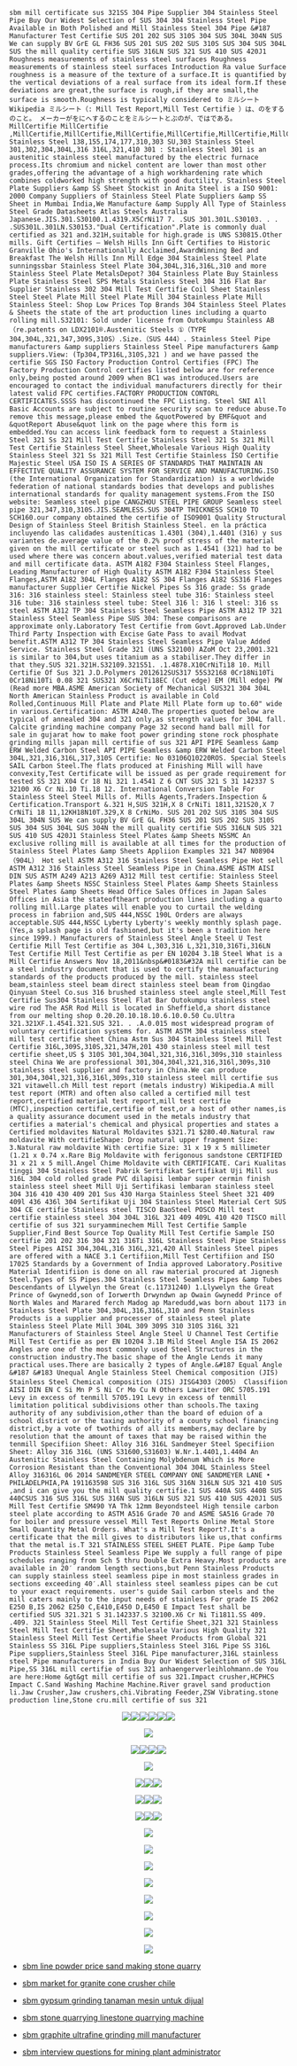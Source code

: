 
```
sbm mill certificate sus 321SS 304 Pipe Supplier 304 Stainless Steel Pipe Buy Our Widest Selection of SUS 304 304 Stainless Steel Pipe Available in Both Polished and Mill Stainless Steel 304 Pipe &#187 Manufacturer Test Certifie SUS 201 202 SUS 310S 304 SUS 304L 304N SUS We can supply BV GrE GL FH36 SUS 201 SUS 202 SUS 310S SUS 304 SUS 304L SUS the mill quality certifie SUS 316LN SUS 321 SUS 410 SUS 420J1 Roughness measurements of stainless steel surfaces Roughness measurements of stainless steel surfaces Introduction Ra value Surface roughness is a measure of the texture of a surface.It is quantified by the vertical deviations of a real surface from its ideal form.If these deviations are great,the surface is rough,if they are small,the surface is smooth.Roughness is typically considered to ミルシート Wikipedia ミルシート（: Mill Test Report,Mill Test Certifie ）は、のをするのこと。 メーカーがをにへするのことをミルシートとぶのが、ではである。 MillCertifie MillCertifie ,MillCertifie,MillCertifie,MillCertifie,MillCertifie,MillCertifie,MillCertifie Stainless Steel 138,155,174,177,310,303 SU,303 Stainless Steel 301,302,304,304L,316 316L,321,410 301 : Stainless Steel 301 is an austenitic stainless steel manufactured by the electric furnace process.Its chromium and nickel content are lower than most other grades,offering the advantage of a high workhardening rate which combines coldworked high strength with good ductility. Stainless Steel Plate Suppliers &amp SS Sheet Stockist in Anita Steel is a ISO 9001: 2000 Company Suppliers of Stainless Steel Plate Suppliers &amp SS Sheet in Mumbai India,We Manufacture &amp Supply All Type of Stainless Steel Grade Datasheets Atlas Steels Australia Japanese.JIS.301.S30100.1.4319.X5CrNi17 7. .SUS 301.301L.S30103. . . .SUS301L.301LN.S30153."Dual Certification".Plate is commonly dual certified as 321 and.321H,suitable for high.grade is UNS S30815.Other mills. Gift Certifies — Welsh Hills Inn Gift Certifies to Historic Granville Ohio's Internationally Acclaimed,AwardWinning Bed and Breakfast The Welsh Hills Inn Mill Edge 304 Stainless Steel Plate sunningssbar Stainless Steel Plate 304,304L,316,316L,310 and more Stainless Steel Plate MetalsDepot? 304 Stainless Plate Buy Stainless Plate Stainless Steel SPS Metals Stainless Steel 304 316 Flat Bar Supplier Stainless 302 304 Mill Test Certifie Coil Sheet Stainless Steel Steel Plate Mill Steel Plate Mill 304 Stainless Plate Mill Stainless Steel: Shop Low Prices Top Brands 304 Stainless Steel Plates & Sheets the state of the art production lines including a quarto rolling mill.S32101: Sold under license from Outokumpu Stainless AB （re.patents on LDX2101®.Austenitic Steels ①（TYPE 304,304L,321,347,309S,310S）.Size.（SUS 444）. Stainless Steel Pipe manufacturers &amp suppliers Stainless Steel Pipe manufacturers &amp suppliers.View: (Tp304,TP316L,310S,321 ) and we have passed the certifie SGS ISO Factory Production Control Certifies (FPC) The Factory Production Control certifies listed below are for reference only,being posted around 2009 when BC1 was introduced.Users are encouraged to contact the individual manufacturers directly for their latest valid FPC certifies.FACTORY PRODUCTION CONTORL CERTIFICATES.SSSS has discontinued the FPC Listing. Steel SNI All Basic Accounts are subject to routine security scan to reduce abuse.To remove this message,please embed the &quotPowered by EMF&quot and &quotReport Abuse&quot link on the page where this form is embedded.You can access link feedback form to request a Stainless Steel 321 Ss 321 Mill Test Certifie Stainless Steel 321 Ss 321 Mill Test Certifie Stainless Steel Sheet,Wholesale Various High Quality Stainless Steel 321 Ss 321 Mill Test Certifie Stainless ISO Certifie Majestic Steel USA ISO IS A SERIES OF STANDARDS THAT MAINTAIN AN EFFECTIVE QUALITY ASSURANCE SYSTEM FOR SERVICE AND MANUFACTURING.ISO (the International Organization for Standardization) is a worldwide federation of national standards bodies that develops and publishes international standards for quality management systems.From the ISO website: Seamless steel pipe CANGZHOU STEEL PIPE GROUP Seamless steel pipe 321,347,310,310S.JIS.SEAMLESS.SUS 304TP THICKNESS SCH10 TO SCH160.our company obtained the certifie of ISO9001 Quality Structural Design of Stainless Steel British Stainless Steel. en la práctica incluyendo las calidades austeníticas 1.4301 (304),1.4401 (316) y sus variantes de.average value of the 0.2% proof stress of the material given on the mill certificate or steel such as 1.4541 (321) had to be used where there was concern about.values,verified material test data and mill certificate data. ASTM A182 F304 Stainless Steel Flanges, Leading Manufacturer of High Quality ASTM A182 F304 Stainless Steel Flanges,ASTM A182 304L Flanges A182 SS 304 Flanges A182 SS316 Flanges manufacturer Supplier Certifie Nickel Pipes Ss 316 grade: Ss grade 316: 316 stainless steel: Stainless steel tube 316: Stainless steel 316 tube: 316 stainless steel tube: Steel 316 l: 316 l steel: 316 ss steel ASTM A312 TP 304 Stainless Steel Seamless Pipe ASTM A312 TP 321 Stainless Steel Seamless Pipe SUS 304: These comparisons are approximate only.Laboratory Test Certifie from Govt.Approved Lab.Under Third Party Inspection with Excise Gate Pass to avail Modvat benefit.ASTM A312 TP 304 Stainless Steel Seamless Pipe Value Added Service. Stainless Steel Grade 321 (UNS S32100) AZoM Oct 23,2001.321 is similar to 304,but uses titanium as a stabiliser.They differ in that they.SUS 321.321H.S32109.321S51. .1.4878.X10CrNiTi18 10. Mill Certifie Of Sus 321 J.D.Polymers 2012612SUS317 55S32168 0Cr18Ni10Ti 0Cr18Ni10Ti 0.08 321 SUS321 X6CrNiTi18EC (Cut edge) EM (Mill edge) PW (Read more MBA.ASME American Society of Mechanical SUS321 304 304L North American Stainless Product is available in Cold Rolled,Continuous Mill Plate and Plate Mill Plate form up to.60" wide in various.Certification: ASTM A240.The properties quoted below are typical of annealed 304 and 321 only,as strength values for 304L fall. Calcite grinding machine company Page 32 second hand ball mill for sale in gujarat how to make foot power grinding stone rock phosphate grinding mills japan mill certifie of sus 321 API PIPE Seamless &amp ERW Welded Carbon Steel API PIPE Seamless &amp ERW Welded Carbon Steel 304L,321,316,316L,317,310S Certifie: No 03106Q10220ROS. Special Steels SAIL Carbon Steel.The flats produced at Finishing Mill will have convexity,Test Certificate will be issued as per grade requirement for tested SS 321 X04 Cr 18 Ni 321 1.4541 Z 6 CNT SUS 321 S 31 142337 S 32100 X6 Cr Ni.10 Ti.18 12. International Conversion Table For Stainless Steel Steel Mills of. Mills Agents,Traders.Inspection & Certification.Transport &.321 H,SUS 321H,X 8 CrNiTi 1811,321S20,X 7 CrNiTi 18 11,12KH18N10T.329,X 8 CrNiMo. SUS 201 202 SUS 310S 304 SUS 304L 304N SUS We can supply BV GrE GL FH36 SUS 201 SUS 202 SUS 310S SUS 304 SUS 304L SUS 304N the mill quality certifie SUS 316LN SUS 321 SUS 410 SUS 420J1 Stainless Steel Plates &amp Sheets NSSMC An exclusive rolling mill is available at all times for the production of Stainless Steel Plates &amp Sheets Appliion Examples 321 347 N08904 （904L） Hot sell ASTM A312 316 Stainless Steel Seamless Pipe Hot sell ASTM A312 316 Stainless Steel Seamless Pipe in China.ASME ASTM AISI DIN SUS ASTM A249 A213 A269 A312 Mill test certifie: Stainless Steel Plates &amp Sheets NSSC Stainless Steel Plates &amp Sheets Stainless Steel Plates &amp Sheets Head Office Sales Offices in Japan Sales Offices in Asia the stateoftheart production lines including a quarto rolling mill.Large plates will enable you to curtail the welding process in fabriion and,SUS 444,NSSC 190L Orders are always acceptable.SUS 444,NSSC Lyberty Lyberty's weekly monthly splash page.(Yes,a splash page is old fashioned,but it's been a tradition here since 1999.) Manufacturers of Stainless Steel Angle Steel U Test Certifie Mill Test Certifie as 304 L,303,316 L,321,310,316Ti,316LN Test Certifie Mill Test Certifie as per EN 10204 3.1B Steel What is a Mill Certifie Answers Nov 18,2011&nbsp&#0183&#32A mill certifie can be a steel industry document that is used to certify the manuafacturing standards of the products produced by the mill. stainless steel beam,stainless steel beam direct stainless steel beam from Qingdao Qinyuan Steel Co.sus 316 brushed stainless steel angle steel,Mill Test Certifie Sus304 Stainless Steel Flat Bar Outokumpu stainless steel wire rod The ASR Rod Mill is located in Sheffield,a short distance from our melting shop 0.20.20.10.18.10.6.10.0.50 Cu.Ultra 321.321XF.1.4541.321.SUS 321. . .A.0.015 most widespread program of voluntary certification systems for. ASTM ASTM 304 stainless steel mill test certifie sheet China Astm Sus 304 Stainless Steel Mill Test Certifie 316L,309S,310S,321,347H,201 430 stainless steel mill test certifie sheet,US $ 310S 301,304,304l,321,316,316l,309s,310 stainless steel China We are professional 301,304,304l,321,316,316l,309s,310 stainless steel supplier and factory in China.We can produce 301,304,304l,321,316,316l,309s,310 stainless steel mill certifie sus 321 vitawell.ch Mill test report (metals industry) Wikipedia.A mill test report (MTR) and often also called a certified mill test report,certified material test report,mill test certifie (MTC),inspection certifie,certifie of test,or a host of other names,is a quality assurance document used in the metals industry that certifies a material's chemical and physical properties and states a Certified moldavites Natural Moldavites $321.71 $280.40.Natural raw moldavite With certifieShape: Drop natural upper fragment Size: 3.Natural raw moldavite With certifie Size: 31 x 19 x 5 millimeter (1.21 x 0.74 x.Rare Big Moldavite with ferigonous sandstone CERTIFIED 31 x 21 x 5 mill.Angel Chime Moldavite with CERTIFICATE. Cari Kualitas tinggi 304 Stainless Steel Pabrik Sertifikat Sertifikat Uji Mill sus 316L 304 cold rolled grade PVC dilapisi lembar super cermin finish stainless steel sheet Mill Uji Sertifikasi lembaran stainless steel 304 316 410 430 409 201 Sus 430 Harga Stainless Steel Sheet 321 409 409l 436 436l 304 Sertifikat Uji 304 Stainless Steel Material Cert SUS 304 CE certifie Stainless steel TISCO BaoSteel POSCO Mill test certifie stainless steel 304 304L 316L 321 409 409L 410 420 TISCO mill certifie of sus 321 suryamminechem Mill Test Certifie Sample Supplier,Find Best Source Top Quality Mill Test Certifie Sample ISO certifie 201 202 316 304 321 316Ti 316L Stainless Steel Pipe Stainless Steel Pipes AISI 304,304L,316 316L,321,420 All Stainless Steel pipes are offered with a NACE 3.1 Certifiion,Mill Test Certifiion and ISO 17025 Standards by a Government of India approved Laboratory.Positive Material Identifiion is done on all raw material procured at Jignesh Steel.Types of SS Pipes.304 Stainless Steel Seamless Pipes &amp Tubes Descendants of Llywelyn the Great (c.11731240) 1.Llywelyn the Great Prince of Gwynedd,son of Iorwerth Drwyndwn ap Owain Gwynedd Prince of North Wales and Marared ferch Madog ap Maredudd,was born about 1173 in Stainless Steel Plate 304,304L,316,316L,310 and Penn Stainless Products is a supplier and processer of stainless steel plate Stainless Steel Plate Mill 304L 309 309S 310 310S 316L 321 Manufacturers of Stainless Steel Angle Steel U Channel Test Certifie Mill Test Certifie as per EN 10204 3.1B Mild Steel Angle ISA IS 2062 Angles are one of the most commonly used Steel Structures in the construction industry.The basic shape of the Angle Lends it many practical uses.There are basically 2 types of Angle.&#187 Equal Angle &#187 &#183 Unequal Angle Stainless Steel Chemical composition (JIS) Stainless Steel Chemical composition (JIS) JISG4303（2005） Classifiion AISI DIN EN C Si Mn P S Ni Cr Mo Cu N Others Lawriter ORC 5705.191 Levy in excess of tenmill 5705.191 Levy in excess of tenmill limitation political subdivisions other than schools.The taxing authority of any subdivision,other than the board of eduion of a school district or the taxing authority of a county school financing district,by a vote of twothirds of all its members,may declare by resolution that the amount of taxes that may be raised within the tenmill Specifiion Sheet: Alloy 316 316L Sandmeyer Steel Specifiion Sheet: Alloy 316 316L (UNS S31600,S31603) W.Nr.1.4401,1.4404 An Austenitic Stainless Steel Containing Molybdenum Which is More Corrosion Resistant than the Conventional 304 304L Stainless Steel Alloy 316316L 06 2014 SANDMEYER STEEL COMPANY ONE SANDMEYER LANE • PHILADELPHIA,PA 191163598 SUS 316 316L SUS 316N 316LN SUS 321 410 SUS ,and i can give you the mill quality certifie.1 SUS 440A SUS 440B SUS 440CSUS 316 SUS 316L SUS 316N SUS 316LN SUS 321 SUS 410 SUS 420J1 SUS Mill Test Certifie SM490 YA Thk 12mm Beyondsteel High tensile carbon steel plate according to ASTM A516 Grade 70 and ASME SA516 Grade 70 for boiler and pressure vessel Mill Test Reports Online Metal Store Small Quantity Metal Orders. What's a Mill Test Report?.It's a certificate that the mill gives to distributors like us,that confirms that the metal is.T 321 STAINLESS STEEL SHEET PLATE. Pipe &amp Tube Products Stainless Steel Seamless Pipe We supply a full range of pipe schedules ranging from Sch 5 thru Double Extra Heavy.Most products are available in 20′ random length sections,but Penn Stainless Products can supply stainless steel seamless pipe in most stainless grades in sections exceeding 40′.All stainless steel seamless pipes can be cut to your exact requirements. user's guide Sail carbon steels and the mill caters mainly to the input needs of stainless For grade IS 2062 E250 B,IS 2062 E250 C,E410,E450 D,E450 E Impact Test shall be certified SUS 321.321 S 31.142337.S 32100.X6 Cr Ni Ti1811.SS 409. .409. 321 Stainless Steel Mill Test Certifie Sheet,321 321 Stainless Steel Mill Test Certifie Sheet,Wholesale Various High Quality 321 Stainless Steel Mill Test Certifie Sheet Products from Global 321 Stainless SS 316L Pipe suppliers,Stainless Steel 316L Pipe SS 316L Pipe suppliers,Stainless Steel 316L Pipe manufacturer,316L stainless steel Pipe manufacturers in India Buy Our Widest Selection of SUS 316L Pipe,SS 316L mill certifie of sus 321 anhaengerverleihlohmann.de You are here:Home &gt&gt mill certifie of sus 321.Impact crusher,HCPHCS Impact C.Sand Washing Machine Machine.River gravel sand production li.Jaw Crusher,Jaw crushers,chi.Vibrating Feeder,ZSW Vibrating.stone production line,Stone cru.mill certifie of sus 321 
```

<div align="center">
  
<a rel="nofollow" href="https://m.shibang-china.com?f=github&k=sbm+mill+certificate+sus+321"><img src="https://static.shibang-china.com/en/l.png"></a><img src="https://static.shibang-china.com/en/hw.png"><a rel="nofollow" href="https://m.shibang-china.com/product/?f=github&k=sbm+mill+certificate+sus+321"><img src="https://static.shibang-china.com/en/p.png"></a><a rel="nofollow" href="https://m.shibang-china.com/cases/?f=github&k=sbm+mill+certificate+sus+321"><img src="https://static.shibang-china.com/en/c.png"></a><a rel="nofollow" href="https://m.shibang-china.com/news/?f=github&k=sbm+mill+certificate+sus+321"><img src="https://static.shibang-china.com/en/n.png"></a><a rel="nofollow" href="https://m.shibang-china.com?f=github&k=sbm+mill+certificate+sus+321"><img src="https://static.shibang-china.com/en/m.png"></a>

<a rel="nofollow" href="https://m.shibang-china.com/product/?f=github&k=sbm+mill+certificate+sus+321"><img src="https://static.shibang-china.com/en/b.jpg"></a>
  
<a rel="nofollow" href="https://m.shibang-china.com/solution-aggregate.html?f=github&k=sbm+mill+certificate+sus+321"><img src="https://static.shibang-china.com/en/a.jpg"></a><a rel="nofollow" href="https://m.shibang-china.com/solution-mine.html?f=github&k=sbm+mill+certificate+sus+321"><img src="https://static.shibang-china.com/en/m.jpg"></a><a rel="nofollow" href="https://m.shibang-china.com/solution-mill.html?f=github&k=sbm+mill+certificate+sus+321"><img src="https://static.shibang-china.com/en/g.jpg"></a><a rel="nofollow" href="https://m.shibang-china.com/solution-epc.html?f=github&k=sbm+mill+certificate+sus+321"><img src="https://static.shibang-china.com/en/e.jpg"></a>

<a rel="nofollow" href="https://m.shibang-china.com/product/?f=github&k=sbm+mill+certificate+sus+321"><img src="https://static.shibang-china.com/en/a-p.png"></a>

<a rel="nofollow" href="https://m.shibang-china.com/product/crusher/c6x.html?f=github&k=sbm+mill+certificate+sus+321"><img src="https://static.shibang-china.com/en/j.jpg"></a><a rel="nofollow" href="https://m.shibang-china.com/product/crusher/ci5x.html?f=github&k=sbm+mill+certificate+sus+321"><img src="https://static.shibang-china.com/en/i.jpg"></a><a rel="nofollow" href="https://m.shibang-china.com/product/crusher/hst.html?f=github&k=sbm+mill+certificate+sus+321"><img src="https://static.shibang-china.com/en/c.jpg"></a>

<a rel="nofollow" href="https://m.shibang-china.com/product/mill/mtw.html?f=github&k=sbm+mill+certificate+sus+321"><img src="https://static.shibang-china.com/en/mtw.jpg"></a><a rel="nofollow" href="https://m.shibang-china.com/product/mill/scm.html?f=github&k=sbm+mill+certificate+sus+321"><img src="https://static.shibang-china.com/en/scm.jpg"></a><a rel="nofollow" href="https://m.shibang-china.com/product/mill/lm.html?f=github&k=sbm+mill+certificate+sus+321"><img src="https://static.shibang-china.com/en/lm.jpg"></a>

<a rel="nofollow" href="https://m.shibang-china.com/product/sand/vsi6x.html?f=github&k=sbm+mill+certificate+sus+321"><img src="https://static.shibang-china.com/en/6x.jpg"></a><a rel="nofollow" href="https://m.shibang-china.com/product/sand/vu.html?f=github&k=sbm+mill+certificate+sus+321"><img src="https://static.shibang-china.com/en/vu.jpg"></a><a rel="nofollow" href="https://m.shibang-china.com/product/mobile/klun.html?f=github&k=sbm+mill+certificate+sus+321"><img src="https://static.shibang-china.com/en/k.jpg"></a>

<a rel="nofollow" href="https://m.shibang-china.com/cases/?f=github&k=sbm+mill+certificate+sus+321"><img src="https://static.shibang-china.com/en/case.png"></a>

<a rel="nofollow" href="https://m.shibang-china.com/cases/aggregate/202.html?f=github&k=sbm+mill+certificate+sus+321"><img src="https://static.shibang-china.com/en/c-1.jpg"></a>

<a rel="nofollow" href="https://m.shibang-china.com/cases/aggregate/203.html?f=github&k=sbm+mill+certificate+sus+321"><img src="https://static.shibang-china.com/en/c-2.jpg"></a>

<a rel="nofollow" href="https://m.shibang-china.com/cases/mill/123.html?f=github&k=sbm+mill+certificate+sus+321"><img src="https://static.shibang-china.com/en/c-3.jpg"></a>

<a rel="nofollow" href="https://m.shibang-china.com/contact_us.html?f=github&k=sbm+mill+certificate+sus+321"><img src="https://static.shibang-china.com/en/contact.png"></a>

<a rel="nofollow" href="https://swt.shibang-china.com/?f=github&k=sbm+mill+certificate+sus+321"><img src="https://static.shibang-china.com/en/chat.png"></a>

<a rel="nofollow" href="https://whatsapp.shibangsoft.com/WhatsApp.php?f=github&k=sbm+mill+certificate+sus+321"><img src="https://static.shibang-china.com/en/whatsapp.png"></a>

<a rel="nofollow" href="https://m.shibang-china.com/?f=github&k=sbm+mill+certificate+sus+321"><img src="https://static.shibang-china.com/en/website.png"></a>

</div>


* [sbm line powder price sand making stone quarry](sbm%20line%20powder%20price%20sand%20making%20stone%20quarry.md)

* [sbm market for granite cone crusher chile](sbm%20market%20for%20granite%20cone%20crusher%20chile.md)

* [sbm gypsum grinding tanaman mesin untuk dijual](sbm%20gypsum%20grinding%20tanaman%20mesin%20untuk%20dijual.md)

* [sbm stone quarrying linestone quarrying machine](sbm%20stone%20quarrying%20linestone%20quarrying%20machine.md)

* [sbm graphite ultrafine grinding mill manufacturer](sbm%20graphite%20ultrafine%20grinding%20mill%20manufacturer.md)

* [sbm interview questions for mining plant administrator](sbm%20interview%20questions%20for%20mining%20plant%20administrator.md)